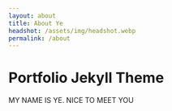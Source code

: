 ```yaml
---
layout: about
title: About Ye
headshot: /assets/img/headshot.webp
permalink: /about
---
```


# Portfolio Jekyll Theme

MY NAME IS YE. NICE TO MEET YOU
